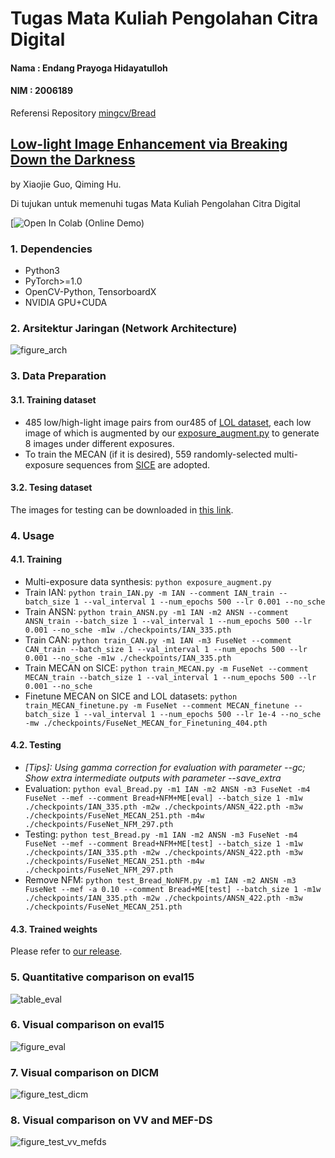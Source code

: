 # Tugas Mata Kuliah Pengolahan Citra Digital
#### Nama   : Endang Prayoga Hidayatulloh
#### NIM    : 2006189

Referensi Repository
[mingcv/Bread](https://github.com/mingcv/Bread)

## [Low-light Image Enhancement via Breaking Down the Darkness](https://arxiv.org/abs/2111.15557)
by Xiaojie Guo, Qiming Hu.

Di tujukan untuk memenuhi tugas Mata Kuliah Pengolahan Citra Digital 

[![Open In Colab](https://colab.research.google.com/drive/1fBbzm712YmvRngiTfD-Zpi0x381xtBFa#scrollTo=FbEm1soRwQSE) (Online Demo)

<!-- ![figure_tease](https://github.com/mingcv/Bread/blob/main/figures/figure_tease.png) --> 

### 1. Dependencies
* Python3
* PyTorch>=1.0
* OpenCV-Python, TensorboardX
* NVIDIA GPU+CUDA

### 2. Arsitektur Jaringan (Network Architecture) 
![figure_arch](https://github.com/mingcv/Bread/blob/main/figures/Bread_architecture_full.png)

### 3. Data Preparation

#### 3.1. Training dataset
* 485 low/high-light image pairs from our485 of [LOL dataset](https://daooshee.github.io/BMVC2018website/), each low image of which is augmented by our [exposure_augment.py](https://github.com/mingcv/Bread/blob/main/exposure_augment.py) to generate 8 images under different exposures.
* To train the MECAN (if it is desired), 559 randomly-selected multi-exposure sequences from [SICE](https://github.com/csjcai/SICE) are adopted.

#### 3.2. Tesing dataset
The images for testing can be downloaded in [this link](https://github.com/mingcv/Bread/releases/download/checkpoints/data.zip).

<!-- * 15 low/high-light image pairs from eval15 of [LOL dataset](https://daooshee.github.io/BMVC2018website/).
* 44 low-light images from DICM.
* 8 low-light images from NPE.
* 24 low-light images from VV. -->

### 4. Usage

#### 4.1. Training 
* Multi-exposure data synthesis: ```python exposure_augment.py```
* Train IAN: ```python train_IAN.py -m IAN --comment IAN_train --batch_size 1 --val_interval 1 --num_epochs 500 --lr 0.001 --no_sche```
* Train ANSN: ```python train_ANSN.py -m1 IAN -m2 ANSN --comment ANSN_train --batch_size 1 --val_interval 1 --num_epochs 500 --lr 0.001 --no_sche -m1w ./checkpoints/IAN_335.pth```
* Train CAN: ```python train_CAN.py -m1 IAN -m3 FuseNet --comment CAN_train --batch_size 1 --val_interval 1 --num_epochs 500 --lr 0.001 --no_sche -m1w ./checkpoints/IAN_335.pth```
* Train MECAN on SICE: ```python train_MECAN.py -m FuseNet --comment MECAN_train --batch_size 1 --val_interval 1 --num_epochs 500 --lr 0.001 --no_sche```
* Finetune MECAN on SICE and LOL datasets:  ```python train_MECAN_finetune.py -m FuseNet --comment MECAN_finetune --batch_size 1 --val_interval 1 --num_epochs 500 --lr 1e-4 --no_sche -mw ./checkpoints/FuseNet_MECAN_for_Finetuning_404.pth```

#### 4.2. Testing 
* *\[Tips\]: Using gamma correction for evaluation with parameter --gc; Show extra intermediate outputs with parameter --save_extra*
* Evaluation: ```python eval_Bread.py -m1 IAN -m2 ANSN -m3 FuseNet -m4 FuseNet --mef --comment Bread+NFM+ME[eval] --batch_size 1 -m1w ./checkpoints/IAN_335.pth -m2w ./checkpoints/ANSN_422.pth -m3w ./checkpoints/FuseNet_MECAN_251.pth -m4w ./checkpoints/FuseNet_NFM_297.pth```
* Testing: ```python test_Bread.py -m1 IAN -m2 ANSN -m3 FuseNet -m4 FuseNet --mef --comment Bread+NFM+ME[test] --batch_size 1 -m1w ./checkpoints/IAN_335.pth -m2w ./checkpoints/ANSN_422.pth -m3w ./checkpoints/FuseNet_MECAN_251.pth -m4w ./checkpoints/FuseNet_NFM_297.pth```
* Remove NFM: ```python test_Bread_NoNFM.py -m1 IAN -m2 ANSN -m3 FuseNet --mef -a 0.10 --comment Bread+ME[test] --batch_size 1 -m1w ./checkpoints/IAN_335.pth -m2w ./checkpoints/ANSN_422.pth -m3w ./checkpoints/FuseNet_MECAN_251.pth```

#### 4.3. Trained weights
Please refer to [our release](https://github.com/mingcv/Bread/releases/tag/checkpoints). 

### 5. Quantitative comparison on eval15
![table_eval](https://github.com/mingcv/Bread/blob/main/figures/table_eval.png)

### 6. Visual comparison on eval15
![figure_eval](https://github.com/mingcv/Bread/blob/main/figures/figure_eval.png)

### 7. Visual comparison on DICM
![figure_test_dicm](https://github.com/mingcv/Bread/blob/main/figures/figure_test_dicm.png)

### 8. Visual comparison on VV and MEF-DS
![figure_test_vv_mefds](https://github.com/mingcv/Bread/blob/main/figures/figure_test_vv_mefds.png)
